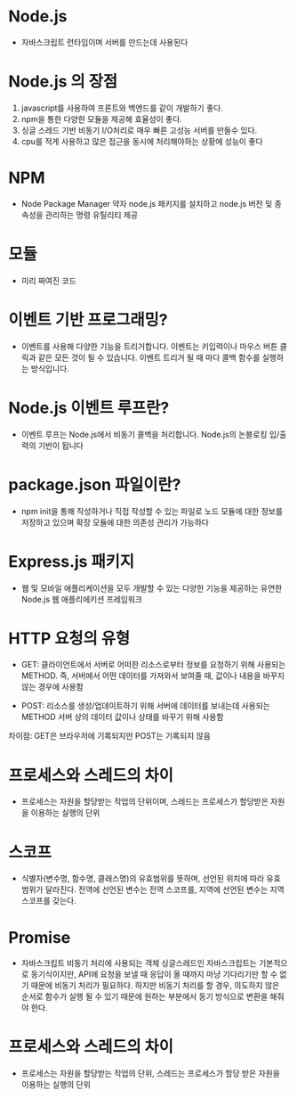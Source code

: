# Node.js

- 자바스크립트 런타임이며 서버를 만드는데 사용된다

# Node.js 의 장점

1. javascript를 사용하여 프론트와 백엔드를 같이 개발하기 좋다.
2. npm을 통한 다양한 모듈을 제공해 효율성이 좋다.
3. 싱글 스레드 기반 비동기 I/O처리로 매우 빠른 고성능 서버를 만들수 있다.
4. cpu를 적게 사용하고 많은 접근을 동시에 처리해야하는 상황에 성능이 좋다

# NPM

- Node Package Manager 약자
  node.js 패키지를 설치하고 node.js 버전 및 종속성을 관리하는 명령 유틸리티 제공

# 모듈

- 미리 짜여진 코드

# 이벤트 기반 프로그래밍?

- 이벤트를 사용해 다양한 기능을 트리거합니다.
  이벤트는 키입력이나 마우스 버튼 클릭과 같은 모든 것이 될 수 있습니다.
  이벤트 트리거 될 때 마다 콜백 함수를 실행하는 방식입니다.

# Node.js 이벤트 루프란?

- 이벤트 루프는 Node.js에서 비동기 콜백을 처리합니다. Node.js의 논블로킹 입/출력의 기반이 됩니다

# package.json 파일이란?

- npm init을 통해 작성하거나 직접 작성할 수 있는 파일로 노드 모듈에 대한 정보를 저장하고 있으며
  확장 모듈에 대한 의존성 관리가 가능하다

# Express.js 패키지

- 웹 및 모바일 애플리케이션을 모두 개발할 수 있는 다양한 기능을 제공하는 유연한 Node.js 웹 애플리에키션 프레임워크

# HTTP 요청의 유형

- GET: 클라이언트에서 서버로 어떠한 리소스로부터 정보를 요청하기 위해 사용되는 METHOD.
  즉, 서버에서 어떤 데이터를 가져와서 보여줄 때, 값이나 내용을 바꾸지 않는 경우에 사용함

- POST: 리소스를 생성/업데이트하기 위해 서버에 데이터를 보내는데 사용되는 METHOD
  서버 상의 데이터 값이나 상태를 바꾸기 위해 사용함

차이점: GET은 브라우저에 기록되지만 POST는 기록되지 않음

# 프로세스와 스레드의 차이

- 프로세스는 자원을 할당받는 작업의 단위이며, 스레드는 프로세스가 할당받은 자원을 이용하는 실행의 단위

# 스코프

- 식별자(변수명, 함수명, 클래스명)의 유효범위를 뜻하며, 선언된 위치에 따라 유효 범위가 달라진다. 전역에
  선언된 변수는 전역 스코프를, 지역에 선언된 변수는 지역 스코프를 갖는다.

# Promise

- 자바스크립트 비동기 처리에 사용되는 객체
  싱글스레드인 자바스크립트는 기본적으로 동기식이지만, API에 요청을 보낼 때 응답이
  올 때까지 마냥 기다리기만 할 수 없기 때문에 비동기 처리가 필요하다.
  하지만 비동기 처리를 할 경우, 의도하지 않은 순서로 함수가 실행 될 수 있기 때문에 원하는
  부분에서 동기 방식으로 변환을 해줘야 한다.



# 프로세스와 스레드의 차이

- 프로세스는 자원을 할당받는 작업의 단위, 스레드는 프로세스가 할당 받은 자원을 이용하는 실행의 단위
